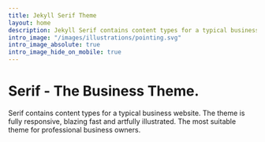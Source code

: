 ```yaml
---
title: Jekyll Serif Theme
layout: home
description: Jekyll Serif contains content types for a typical business website. The theme is fully responsive, blazing fast and artfully illustrated.
intro_image: "/images/illustrations/pointing.svg"
intro_image_absolute: true
intro_image_hide_on_mobile: true
---
```


# Serif - The Business Theme.

Serif contains content types for a typical business website. The theme is fully responsive, blazing fast and artfully illustrated. The most suitable theme for professional business owners.
